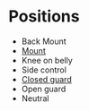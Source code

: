 # Positions

- Back Mount 
- [Mount](./mount.md)
- Knee on belly
- Side control
- [Closed guard](./closed-guard.md)
- Open guard
- Neutral
